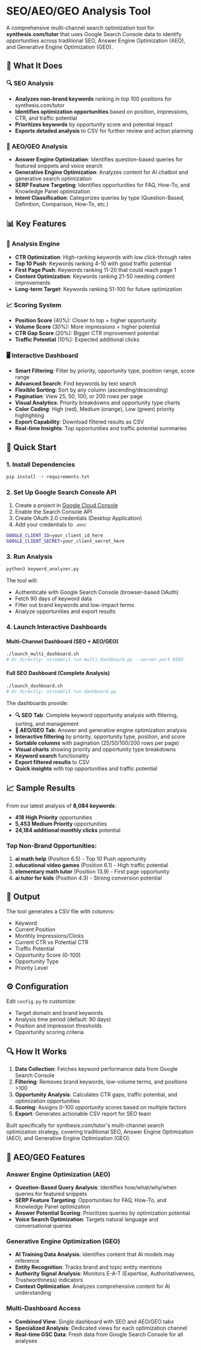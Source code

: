 # SEO/AEO/GEO Analysis Tool

A comprehensive multi-channel search optimization tool for **synthesis.com/tutor** that uses Google Search Console data to identify opportunities across traditional SEO, Answer Engine Optimization (AEO), and Generative Engine Optimization (GEO).

## 🎯 What It Does

### 🔍 SEO Analysis
- **Analyzes non-brand keywords** ranking in top 100 positions for synthesis.com/tutor
- **Identifies optimization opportunities** based on position, impressions, CTR, and traffic potential
- **Prioritizes keywords** by opportunity score and potential impact
- **Exports detailed analysis** to CSV for further review and action planning

### 🤖 AEO/GEO Analysis
- **Answer Engine Optimization**: Identifies question-based queries for featured snippets and voice search
- **Generative Engine Optimization**: Analyzes content for AI chatbot and generative search optimization
- **SERP Feature Targeting**: Identifies opportunities for FAQ, How-To, and Knowledge Panel optimization
- **Intent Classification**: Categorizes queries by type (Question-Based, Definition, Comparison, How-To, etc.)

## 📊 Key Features

### 🎯 Analysis Engine
- **CTR Optimization**: High-ranking keywords with low click-through rates
- **Top 10 Push**: Keywords ranking 4-10 with good traffic potential  
- **First Page Push**: Keywords ranking 11-20 that could reach page 1
- **Content Optimization**: Keywords ranking 21-50 needing content improvements
- **Long-term Target**: Keywords ranking 51-100 for future optimization

### 📈 Scoring System
- **Position Score** (40%): Closer to top = higher opportunity
- **Volume Score** (30%): More impressions = higher potential
- **CTR Gap Score** (20%): Bigger CTR improvement potential
- **Traffic Potential** (10%): Expected additional clicks

### 🖥️ Interactive Dashboard
- **Smart Filtering**: Filter by priority, opportunity type, position range, score range
- **Advanced Search**: Find keywords by text search
- **Flexible Sorting**: Sort by any column (ascending/descending)
- **Pagination**: View 25, 50, 100, or 200 rows per page
- **Visual Analytics**: Priority breakdowns and opportunity type charts
- **Color Coding**: High (red), Medium (orange), Low (green) priority highlighting
- **Export Capability**: Download filtered results as CSV
- **Real-time Insights**: Top opportunities and traffic potential summaries

## 🚀 Quick Start

### 1. Install Dependencies
```bash
pip install -r requirements.txt
```

### 2. Set Up Google Search Console API
1. Create a project in [Google Cloud Console](https://console.cloud.google.com/)
2. Enable the Search Console API
3. Create OAuth 2.0 credentials (Desktop Application)
4. Add your credentials to `.env`:

```bash
GOOGLE_CLIENT_ID=your_client_id_here
GOOGLE_CLIENT_SECRET=your_client_secret_here
```

### 3. Run Analysis
```bash
python3 keyword_analyzer.py
```

The tool will:
- Authenticate with Google Search Console (browser-based OAuth)
- Fetch 90 days of keyword data
- Filter out brand keywords and low-impact terms
- Analyze opportunities and export results

### 4. Launch Interactive Dashboards

#### Multi-Channel Dashboard (SEO + AEO/GEO)
```bash
./launch_multi_dashboard.sh
# Or directly: streamlit run multi_dashboard.py --server.port 8502
```

#### Full SEO Dashboard (Complete Analysis)
```bash
./launch_dashboard.sh
# Or directly: streamlit run dashboard.py
```

The dashboards provide:
- **🔍 SEO Tab**: Complete keyword opportunity analysis with filtering, sorting, and management
- **🤖 AEO/GEO Tab**: Answer and generative engine optimization analysis
- **Interactive filtering** by priority, opportunity type, position, and score
- **Sortable columns** with pagination (25/50/100/200 rows per page)
- **Visual charts** showing priority and opportunity type breakdowns
- **Keyword search** functionality
- **Export filtered results** to CSV
- **Quick insights** with top opportunities and traffic potential

## 📈 Sample Results

From our latest analysis of **8,084 keywords**:

- **418 High Priority** opportunities
- **5,453 Medium Priority** opportunities  
- **24,184 additional monthly clicks** potential

### Top Non-Brand Opportunities:
1. **ai math help** (Position 6.5) - Top 10 Push opportunity
2. **educational video games** (Position 6.1) - High traffic potential
3. **elementary math tutor** (Position 13.9) - First page opportunity
4. **ai tutor for kids** (Position 4.3) - Strong conversion potential

## 📁 Output

The tool generates a CSV file with columns:
- Keyword
- Current Position  
- Monthly Impressions/Clicks
- Current CTR vs Potential CTR
- Traffic Potential
- Opportunity Score (0-100)
- Opportunity Type
- Priority Level

## ⚙️ Configuration

Edit `config.py` to customize:
- Target domain and brand keywords
- Analysis time period (default: 90 days)
- Position and impression thresholds
- Opportunity scoring criteria

## 🔍 How It Works

1. **Data Collection**: Fetches keyword performance data from Google Search Console
2. **Filtering**: Removes brand keywords, low-volume terms, and positions >100
3. **Opportunity Analysis**: Calculates CTR gaps, traffic potential, and optimization opportunities
4. **Scoring**: Assigns 0-100 opportunity scores based on multiple factors
5. **Export**: Generates actionable CSV report for SEO team

Built specifically for synthesis.com/tutor's multi-channel search optimization strategy, covering traditional SEO, Answer Engine Optimization (AEO), and Generative Engine Optimization (GEO).

## 🤖 AEO/GEO Features

### Answer Engine Optimization (AEO)
- **Question-Based Query Analysis**: Identifies how/what/why/when queries for featured snippets
- **SERP Feature Targeting**: Opportunities for FAQ, How-To, and Knowledge Panel optimization
- **Answer Potential Scoring**: Prioritizes queries by optimization potential
- **Voice Search Optimization**: Targets natural language and conversational queries

### Generative Engine Optimization (GEO)  
- **AI Training Data Analysis**: Identifies content that AI models may reference
- **Entity Recognition**: Tracks brand and topic entity mentions
- **Authority Signal Analysis**: Monitors E-A-T (Expertise, Authoritativeness, Trustworthiness) indicators
- **Context Optimization**: Analyzes comprehensive content for AI understanding

### Multi-Dashboard Access
- **Combined View**: Single dashboard with SEO and AEO/GEO tabs
- **Specialized Analysis**: Dedicated views for each optimization channel
- **Real-time GSC Data**: Fresh data from Google Search Console for all analyses 